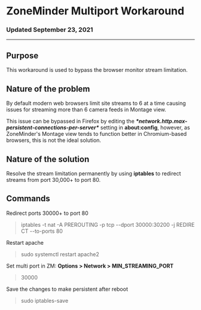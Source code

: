 # ZoneMinder Multiport Workaround

### Updated September 23, 2021

---

## Purpose

This workaround is used to bypass the browser monitor stream limitation.



## Nature of the problem

By default modern web browsers limit site streams to 6 at a time causing issues for streaming more than 6 camera feeds in Montage view.



This issue can be bypassed in Firefox by editing the ***\*network.http.max-persistent-connections-per-server\**** setting in **about:config**, however, as ZoneMinder's Montage view tends to function better in Chromium-based browsers, this is not the ideal solution.



## Nature of the solution

Resolve the stream limitation permanently by using **iptables** to redirect streams from port 30,000+ to port 80.



## Commands

Redirect ports 30000+ to port 80

> iptables -t nat -A PREROUTING -p tcp --dport 30000:30200 -j REDIRE CT --to-ports 80

Restart apache

> sudo systemctl restart apache2

Set multi port in ZM: **Options > Network > MIN_STREAMING_PORT**

> 30000

Save the changes to make persistent after reboot

> sudo iptables-save
